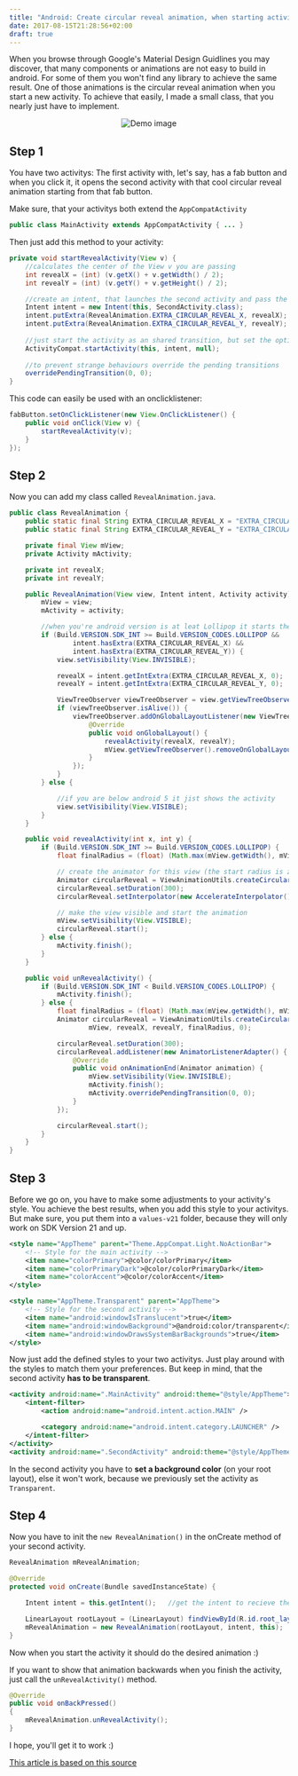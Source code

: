 ```yaml
---
title: "Android: Create circular reveal animation, when starting activitys"
date: 2017-08-15T21:28:56+02:00
draft: true
---
```

When you browse through Google's Material Design Guidlines you may discover, that many components or animations are not easy to build in android. For some of them you won't find any library to achieve the same result. One of those animations is the circular reveal animation when you start a new activity. To achieve that easily, I made a small class, that you nearly just have to implement.
<p style="text-align: center;">
	<img src="/static/images/create-circular-reveal-animation-when-starting-activitys.gif" alt="Demo image" style="max-height: 500px;" />
</p>

## Step 1
You have two activitys: The first activity with, let's say, has a fab button and when you click it, it opens the second activity with that cool circular reveal animation starting from that fab button.

Make sure, that your activitys both extend the <code>AppCompatActivity</code>
~~~java
public class MainActivity extends AppCompatActivity { ... }
~~~

Then just add this method to your activity:
~~~java
private void startRevealActivity(View v) {
	//calculates the center of the View v you are passing
	int revealX = (int) (v.getX() + v.getWidth() / 2);
	int revealY = (int) (v.getY() + v.getHeight() / 2);

	//create an intent, that launches the second activity and pass the x and y coordinates
	Intent intent = new Intent(this, SecondActivity.class);
	intent.putExtra(RevealAnimation.EXTRA_CIRCULAR_REVEAL_X, revealX);
	intent.putExtra(RevealAnimation.EXTRA_CIRCULAR_REVEAL_Y, revealY);
	
	//just start the activity as an shared transition, but set the options bundle to null
	ActivityCompat.startActivity(this, intent, null);
	
	//to prevent strange behaviours override the pending transitions
	overridePendingTransition(0, 0);
}
~~~
This code can easily be used with an onclicklistener:
~~~java
fabButton.setOnClickListener(new View.OnClickListener() {
	public void onClick(View v) {
		startRevealActivity(v);
	}
});
~~~

## Step 2
Now you can add my class called <code>RevealAnimation.java</code>.
~~~java
public class RevealAnimation {
    public static final String EXTRA_CIRCULAR_REVEAL_X = "EXTRA_CIRCULAR_REVEAL_X";
    public static final String EXTRA_CIRCULAR_REVEAL_Y = "EXTRA_CIRCULAR_REVEAL_Y";

    private final View mView;
    private Activity mActivity;

    private int revealX;
    private int revealY;

    public RevealAnimation(View view, Intent intent, Activity activity) {
        mView = view;
        mActivity = activity;

        //when you're android version is at leat Lollipop it starts the reveal activity
        if (Build.VERSION.SDK_INT >= Build.VERSION_CODES.LOLLIPOP &&
                intent.hasExtra(EXTRA_CIRCULAR_REVEAL_X) &&
                intent.hasExtra(EXTRA_CIRCULAR_REVEAL_Y)) {
            view.setVisibility(View.INVISIBLE);

            revealX = intent.getIntExtra(EXTRA_CIRCULAR_REVEAL_X, 0);
            revealY = intent.getIntExtra(EXTRA_CIRCULAR_REVEAL_Y, 0);

            ViewTreeObserver viewTreeObserver = view.getViewTreeObserver();
            if (viewTreeObserver.isAlive()) {
                viewTreeObserver.addOnGlobalLayoutListener(new ViewTreeObserver.OnGlobalLayoutListener() {
                    @Override
                    public void onGlobalLayout() {
                        revealActivity(revealX, revealY);
                        mView.getViewTreeObserver().removeOnGlobalLayoutListener(this);
                    }
                });
            }
        } else {

        	//if you are below android 5 it jist shows the activity
            view.setVisibility(View.VISIBLE);
        }
    }

    public void revealActivity(int x, int y) {
        if (Build.VERSION.SDK_INT >= Build.VERSION_CODES.LOLLIPOP) {
            float finalRadius = (float) (Math.max(mView.getWidth(), mView.getHeight()) * 1.1);

            // create the animator for this view (the start radius is zero)
            Animator circularReveal = ViewAnimationUtils.createCircularReveal(mView, x, y, 0, finalRadius);
            circularReveal.setDuration(300);
            circularReveal.setInterpolator(new AccelerateInterpolator());

            // make the view visible and start the animation
            mView.setVisibility(View.VISIBLE);
            circularReveal.start();
        } else {
            mActivity.finish();
        }
    }

    public void unRevealActivity() {
        if (Build.VERSION.SDK_INT < Build.VERSION_CODES.LOLLIPOP) {
            mActivity.finish();
        } else {
            float finalRadius = (float) (Math.max(mView.getWidth(), mView.getHeight()) * 1.1);
            Animator circularReveal = ViewAnimationUtils.createCircularReveal(
                    mView, revealX, revealY, finalRadius, 0);

            circularReveal.setDuration(300);
            circularReveal.addListener(new AnimatorListenerAdapter() {
                @Override
                public void onAnimationEnd(Animator animation) {
                    mView.setVisibility(View.INVISIBLE);
                    mActivity.finish();
                    mActivity.overridePendingTransition(0, 0);
                }
            });

            circularReveal.start();
        }
    }
}
~~~

## Step 3
Before we go on, you have to make some adjustments to your activity's style.
You achieve the best results, when you add this style to your activitys. But make sure, you put them into a <code>values-v21</code> folder, because they will only work on SDK Version 21 and up.
~~~xml
<style name="AppTheme" parent="Theme.AppCompat.Light.NoActionBar">
    <!-- Style for the main activity -->
    <item name="colorPrimary">@color/colorPrimary</item>
    <item name="colorPrimaryDark">@color/colorPrimaryDark</item>
    <item name="colorAccent">@color/colorAccent</item>
</style>

<style name="AppTheme.Transparent" parent="AppTheme">
	<!-- Style for the second activity -->
    <item name="android:windowIsTranslucent">true</item>
    <item name="android:windowBackground">@android:color/transparent</item>
    <item name="android:windowDrawsSystemBarBackgrounds">true</item>
</style>
~~~
Now just add the defined styles to your two activitys. 
Just play around with the styles to match them your preferences. But keep in mind, that the second activity **has to be transparent**.
~~~xml
<activity android:name=".MainActivity" android:theme="@style/AppTheme">
    <intent-filter>
        <action android:name="android.intent.action.MAIN" />

        <category android:name="android.intent.category.LAUNCHER" />
    </intent-filter>
</activity>
<activity android:name=".SecondActivity" android:theme="@style/AppTheme.Transparent" />
~~~

In the second activity you have to **set a background color** (on your root layout), else it won't work, because we previously set the activity as <code>Transparent</code>.

## Step 4
Now you have to init the <code>new RevealAnimation()</code> in the onCreate method of your second activity.
~~~java
RevealAnimation mRevealAnimation;

@Override
protected void onCreate(Bundle savedInstanceState) {

	Intent intent = this.getIntent();	//get the intent to recieve the x and y coords, that you passed before

	LinearLayout rootLayout = (LinearLayout) findViewById(R.id.root_layout); //there you have to get the root layout of your second activity
	mRevealAnimation = new RevealAnimation(rootLayout, intent, this);
}
~~~
Now when you start the activity it should do the desired animation :)

If you want to show that animation backwards when you finish the activity, just call the <code>unRevealActivity()</code> method.
~~~java
@Override
public void onBackPressed()
{
	mRevealAnimation.unRevealActivity();
}
~~~

I hope, you'll get it to work :)

[This article is based on this source](https://android.jlelse.eu/a-little-thing-that-matter-how-to-reveal-an-activity-with-circular-revelation-d94f9bfcae28)
